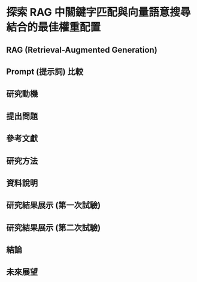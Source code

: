 # 探索 RAG 中關鍵字匹配與向量語意搜尋結合的最佳權重配置

## RAG (Retrieval-Augmented Generation)

## Prompt (提示詞) 比較

## 研究動機

## 提出問題

## 參考文獻

## 研究方法

## 資料說明

## 研究結果展示 (第一次試驗)

## 研究結果展示 (第二次試驗)

## 結論

## 未來展望

